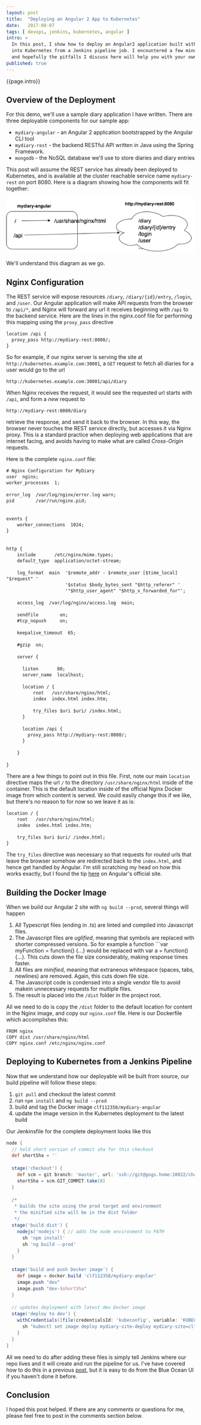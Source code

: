 ```yaml
---
layout: post
title:  "Deploying an Angular 2 App to Kubernetes"
date:   2017-08-07
tags: [ devops, jenkins, kubernetes, angular ]
intro: >
  In this post, I show how to deploy an Angular2 application built with the `ng` CLI tool
  into Kubernetes from a Jenkins pipeline job. I encountered a few minor hiccups along the way,
  and hopefully the pitfalls I discuss here will help you with your own projects.
published: true
---
```

{{page.intro}}

## Overview of the Deployment

For this demo, we'll use a sample diary application I have written. There are three deployable components for our sample app:

* `mydiary-angular` - an Angular 2 application bootstrapped by the Angular CLI tool
* `mydiary-rest` - the backend RESTful API written in Java using the Spring Framework.
* `mongodb` - the NoSQL database we'll use to store diaries and diary entries

This post will assume the REST service has already been deployed to Kubernetes, and is available at the cluster reachable service name `mydiary-rest` on port 8080. Here is a diagram showing how the components will fit together:

![mydiary architecture](/images/mydiary-architecture.png)

We'll understand this diagram as we go.

## Nginx Configuration

The REST service will expose resources `/diary`, `/diary/{id}/entry`, `/login`, and `/user`. Our Angular application will make API requests from the browser to `/api/*`, and Nginx will forward any url it receives beginning with `/api` to the backend service. Here are the lines in the nginx.conf file for performing this mapping using the `proxy_pass` directive

```
location /api {
  proxy_pass http://mydiary-rest:8080/;
}
```

So for example, if our nginx server is serving the site at ```http://kubernetes.example.com:30001```, a `GET` request to fetch all diaries for a user would go to the url

```
http://kubernetes.example.com:30001/api/diary
```

When Nginx receives the request, it would see the requested url starts with `/api`, and form a *new* request to

```
http://mydiary-rest:8080/diary
```

retrieve the response, and send it back to the browser. In this way, the browser never touches the REST service directly, but accesses it via Nginx proxy. This is a standard practice when deploying web applications that are internet facing, and avoids having to make what are called *Cross-Origin* requests.

Here is the complete `nginx.conf` file:

```
# Nginx Configuration for MyDiary
user  nginx;
worker_processes  1;

error_log  /var/log/nginx/error.log warn;
pid        /var/run/nginx.pid;


events {
    worker_connections  1024;
}


http {
    include       /etc/nginx/mime.types;
    default_type  application/octet-stream;

    log_format  main  '$remote_addr - $remote_user [$time_local] "$request" '
                      '$status $body_bytes_sent "$http_referer" '
                      '"$http_user_agent" "$http_x_forwarded_for"';

    access_log  /var/log/nginx/access.log  main;

    sendfile        on;
    #tcp_nopush     on;

    keepalive_timeout  65;

    #gzip  on;

    server {

      listen       80;
      server_name  localhost;

      location / {
          root   /usr/share/nginx/html;
          index  index.html index.htm;

          try_files $uri $uri/ /index.html;
      }

      location /api {
        proxy_pass http://mydiary-rest:8080/;
      }

    }

}
```

There are a few things to point out in this file. First, note our main `location` directive maps the url `/` to the directory `/usr/share/nginx/html` inside of the container. This is the default location inside of the official Nginx Docker image from which content is served. We could easily change this if we like, but there's no reason to for now so we leave it as is:

```
location / {
    root   /usr/share/nginx/html;
    index  index.html index.htm;

    try_files $uri $uri/ /index.html;
}
```

The `try_files` directive was necessary so that requests for *routed* urls that leave the browser somehow are redirected back to the `index.html`, and hence get handled by Angular. I'm still scratching my head on how this works exactly, but I found the tip [here](https://angular.io/guide/deployment#routed-apps-must-fallback-to-indexhtml) on Angular's official site.

## Building the Docker Image

When we build our Angular 2 site with `ng build --prod`, several things will happen

1. All Typescript files (ending in .ts) are linted and compiled into Javascript files.
2. The Javascript files are *uglified*, meaning that symbols are replaced with shorter compressed versions. So for example a function ```var myFunction = function() {...} would be replaced with var a = function() {...}. This cuts down the file size considerably, making response times faster.
3. All files are *minified*, meaning that extraneous whitespace (spaces, tabs, newlines) are removed. Again, this cuts down file size.
4. The Javascript code is condensed into a single vendor file to avoid makein unnecessary requests for multiple files.
5. The result is placed into the `/dist` folder in the project root.

All we need to do is copy the `/dist` folder to the default location for content in the Nginx image, and copy our `nginx.conf` file. Here is our Dockerfile which accomplishes this:

```
FROM nginx
COPY dist /usr/share/nginx/html
COPY nginx.conf /etc/nginx/nginx.conf
```

## Deploying to Kubernetes from a Jenkins Pipeline

Now that we understand how our deployable will be built from source, our build pipeline will follow these steps:

1. `git pull` and checkout the latest commit
2. run `npm install` and `ng build --prod`
3. build and tag the Docker image `clf112358/mydiary-angular`
4. update the image version in the Kubernetes deployment to the latest build

Our Jenkinsfile for the complete deployment looks like this

```groovy
node {
  // hold short version of commit sha for this checkout
  def shortSha = ''

  stage('checkout') {
    def scm = git branch: 'master', url: 'ssh://git@gogs.home:10022/chase/mydiary-angular.git'
    shortSha = scm.GIT_COMMIT.take(8)
  }

  /*
   * builds the site using the prod target and environment
   * the minified site will be in the dist folder
   */
  stage('build dist') {
    nodejs('nodejs') { // adds the node environment to PATH
      sh 'npm install'
      sh 'ng build --prod'
    }
  }

  stage('build and push Docker image') {
    def image = docker.build 'clf112358/mydiary-angular'
    image.push "dev"
    image.push "dev-$shortSha"
  }

  // updates deployment with latest dev Docker image
  stage('deploy to dev') {
    withCredentials([file(credentialsId: 'kubeconfig', variable: 'KUBECONFIG')]) {
      sh "kubectl set image deploy mydiary-site-deploy mydiary-site=clf112358/mydiary-angular:dev-${shortSha} --record=true"
    }
  }
}
```

All we need to do after adding these files is simply tell Jenkins where our repo lives and it will create and run the pipeline for us. I've have covered how to do this in a previous [post](/devops/jenkins/2017/07/04/pipeline-as-code.html), but it is easy to do from the Blue Ocean UI if you haven't done it before.

## Conclusion

I hoped this post helped. If there are any comments or questions for me, please feel free to post in the comments section below.
